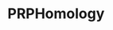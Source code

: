 
<!-- README.md is generated from README.Rmd. Please edit that file -->

# PRPHomology

<!-- badges: start -->
<!-- badges: end -->
